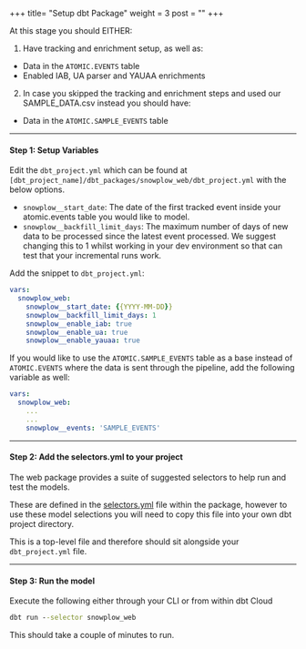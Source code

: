 +++
title= "Setup dbt Package"
weight = 3
post = ""
+++

At this stage you should EITHER:

1. Have tracking and enrichment setup, as well as:

- Data in the `ATOMIC.EVENTS` table
- Enabled IAB, UA parser and YAUAA enrichments

2. In case you skipped the tracking and enrichment steps and used our SAMPLE_DATA.csv instead you should have:

- Data in the `ATOMIC.SAMPLE_EVENTS` table

***

#### **Step 1:** Setup Variables

Edit the `dbt_project.yml` which can be found at `[dbt_project_name]/dbt_packages/snowplow_web/dbt_project.yml` with the below options.

- `snowplow__start_date`: The date of the first tracked event inside your atomic.events table you would like to model.
- `snowplow__backfill_limit_days`: The maximum number of days of new data to be processed since the latest event processed. We suggest changing this to 1 whilst  working in your dev environment so that can test that your incremental runs work.

Add the snippet to `dbt_project.yml`:

```yml
vars:
  snowplow_web:
    snowplow__start_date: {{YYYY-MM-DD}}
    snowplow__backfill_limit_days: 1
    snowplow__enable_iab: true
    snowplow__enable_ua: true
    snowplow__enable_yauaa: true
```
If you would like to use the `ATOMIC.SAMPLE_EVENTS` table as a base instead of `ATOMIC.EVENTS` where the data is sent through the pipeline, add the following variable as well:

```yml
vars:
  snowplow_web:
    ...
    ...
    snowplow__events: 'SAMPLE_EVENTS'
```
***

#### **Step 2:** Add the selectors.yml to your project

The web package provides a suite of suggested selectors to help run and test the models.

These are defined in the [selectors.yml](https://github.com/snowplow/dbt-snowplow-web/blob/main/selectors.yml) file within the package, however to use these model selections you will need to copy this file into your own dbt project directory.

This is a top-level file and therefore should sit alongside your `dbt_project.yml` file.

***

#### **Step 3:** Run the model

Execute the following either through your CLI or from within dbt Cloud

```cmd
dbt run --selector snowplow_web
```

This should take a couple of minutes to run.

